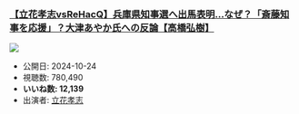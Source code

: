 ### [【立花孝志vsReHacQ】兵庫県知事選へ出馬表明…なぜ？「斎藤知事を応援」？大津あやか氏への反論【高橋弘樹】](https://www.youtube.com/watch?v=s-53l29FfAQ)
[![](https://img.youtube.com/vi/s-53l29FfAQ/sddefault.jpg)](https://www.youtube.com/watch?v=s-53l29FfAQ)
-   公開日: 2024-10-24
-   視聴数: 780,490
-   **いいね数: 12,139**
-   出演者: [立花孝志](/rehacq_fan/people/立花孝志 "wikilink")
